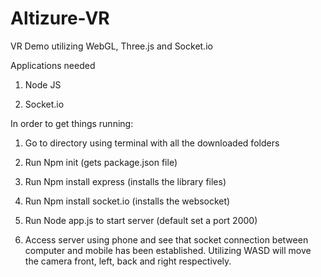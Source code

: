 # Altizure-VR
VR Demo utilizing WebGL, Three.js and Socket.io

Applications needed

1. Node JS

2. Socket.io

In order to get things running: 
1.	Go to directory using terminal with all the downloaded folders

2.	Run Npm init (gets package.json file)

3.	Run Npm install express (installs the library files)

4.	Run Npm install socket.io (installs the websocket)

5.  Run Node app.js to start server (default set a port 2000)

6.  Access server using phone and see that socket connection between
    computer and mobile has been established. Utilizing WASD will move the camera
    front, left, back and right respectively.
